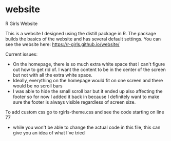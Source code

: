 # website
R Girls Website 

This is a website I designed using the distill package in R. The package builds the basics of the website and has several default settings.
You can see the website here: https://r-girls.github.io/website/

Current issues:
- On the homepage, there is so much extra white space that I can't figure out how to get rid of. I want the content to be in the center of the screen but not with all the extra white space. 
- Ideally, everything on the homepage would fit on one screen and there would be no scroll bars
- I was able to hide the small scroll bar but it ended up also affecting the footer so for now I added it back in because I definitely want to make sure the footer is always visible regardless of screen size. 

To add custom css go to rgirls-theme.css and see the code starting on line 77
- while you won't be able to change the actual code in this file, this can give you an idea of what I've tried
